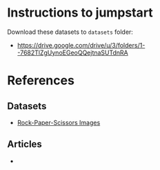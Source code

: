 # Instructions to jumpstart

Download these datasets to `datasets` folder:

* https://drive.google.com/drive/u/3/folders/1--7682TlZgUynoEGeoQQejtnaSUTdnRA

# References

## Datasets

* [Rock-Paper-Scissors Images](https://www.kaggle.com/drgfreeman/rockpaperscissors)

## Articles

* 
